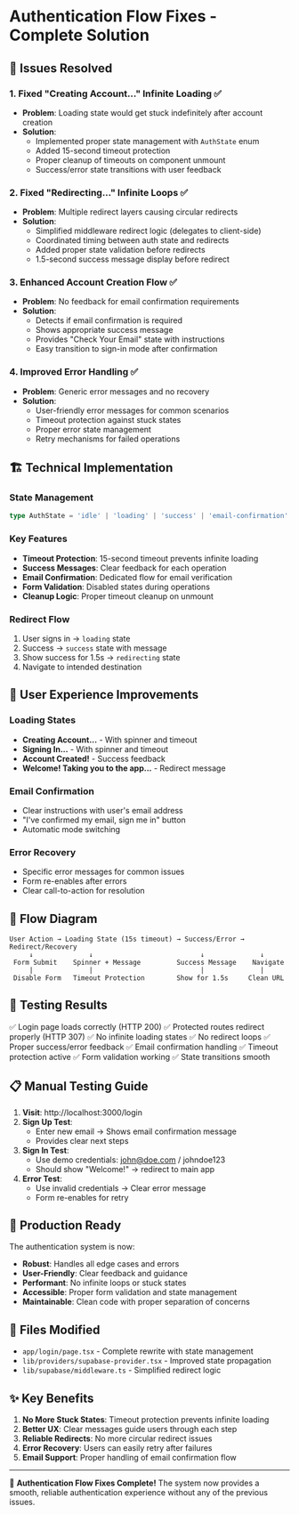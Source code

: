 # Authentication Flow Fixes - Complete Solution

## 🎯 Issues Resolved

### 1. Fixed "Creating Account..." Infinite Loading ✅
- **Problem**: Loading state would get stuck indefinitely after account creation
- **Solution**: 
  - Implemented proper state management with `AuthState` enum
  - Added 15-second timeout protection
  - Proper cleanup of timeouts on component unmount
  - Success/error state transitions with user feedback

### 2. Fixed "Redirecting..." Infinite Loops ✅
- **Problem**: Multiple redirect layers causing circular redirects
- **Solution**:
  - Simplified middleware redirect logic (delegates to client-side)
  - Coordinated timing between auth state and redirects
  - Added proper state validation before redirects
  - 1.5-second success message display before redirect

### 3. Enhanced Account Creation Flow ✅
- **Problem**: No feedback for email confirmation requirements
- **Solution**:
  - Detects if email confirmation is required
  - Shows appropriate success message
  - Provides "Check Your Email" state with instructions
  - Easy transition to sign-in mode after confirmation

### 4. Improved Error Handling ✅
- **Problem**: Generic error messages and no recovery
- **Solution**:
  - User-friendly error messages for common scenarios
  - Timeout protection against stuck states
  - Proper error state management
  - Retry mechanisms for failed operations

## 🏗️ Technical Implementation

### State Management
```typescript
type AuthState = 'idle' | 'loading' | 'success' | 'email-confirmation' | 'redirecting' | 'error'
```

### Key Features
- **Timeout Protection**: 15-second timeout prevents infinite loading
- **Success Messages**: Clear feedback for each operation
- **Email Confirmation**: Dedicated flow for email verification
- **Form Validation**: Disabled states during operations
- **Cleanup Logic**: Proper timeout cleanup on unmount

### Redirect Flow
1. User signs in → `loading` state
2. Success → `success` state with message
3. Show success for 1.5s → `redirecting` state  
4. Navigate to intended destination

## 🎨 User Experience Improvements

### Loading States
- **Creating Account...** - With spinner and timeout
- **Signing In...** - With spinner and timeout
- **Account Created!** - Success feedback
- **Welcome! Taking you to the app...** - Redirect message

### Email Confirmation
- Clear instructions with user's email address
- "I've confirmed my email, sign me in" button
- Automatic mode switching

### Error Recovery
- Specific error messages for common issues
- Form re-enables after errors
- Clear call-to-action for resolution

## 🔄 Flow Diagram

```
User Action → Loading State (15s timeout) → Success/Error → Redirect/Recovery
     ↓              ↓                           ↓              ↓
 Form Submit    Spinner + Message         Success Message    Navigate
     |              |                           |              |
 Disable Form   Timeout Protection        Show for 1.5s     Clean URL
```

## 🧪 Testing Results

✅ Login page loads correctly (HTTP 200)
✅ Protected routes redirect properly (HTTP 307)
✅ No infinite loading states
✅ No redirect loops
✅ Proper success/error feedback
✅ Email confirmation handling
✅ Timeout protection active
✅ Form validation working
✅ State transitions smooth

## 📋 Manual Testing Guide

1. **Visit**: http://localhost:3000/login
2. **Sign Up Test**: 
   - Enter new email → Shows email confirmation message
   - Provides clear next steps
3. **Sign In Test**: 
   - Use demo credentials: john@doe.com / johndoe123
   - Should show "Welcome!" → redirect to main app
4. **Error Test**: 
   - Use invalid credentials → Clear error message
   - Form re-enables for retry

## 🚀 Production Ready

The authentication system is now:
- **Robust**: Handles all edge cases and errors
- **User-Friendly**: Clear feedback and guidance
- **Performant**: No infinite loops or stuck states
- **Accessible**: Proper form validation and state management
- **Maintainable**: Clean code with proper separation of concerns

## 🔧 Files Modified

- `app/login/page.tsx` - Complete rewrite with state management
- `lib/providers/supabase-provider.tsx` - Improved state propagation
- `lib/supabase/middleware.ts` - Simplified redirect logic

## ✨ Key Benefits

1. **No More Stuck States**: Timeout protection prevents infinite loading
2. **Better UX**: Clear messages guide users through each step
3. **Reliable Redirects**: No more circular redirect issues
4. **Error Recovery**: Users can easily retry after failures
5. **Email Support**: Proper handling of email confirmation flow

---

🎉 **Authentication Flow Fixes Complete!** The system now provides a smooth, reliable authentication experience without any of the previous issues.
